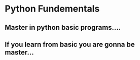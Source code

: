 # Python Fundementals
## Master in python basic programs....<br>
## If you learn from basic you  are gonna be master...
